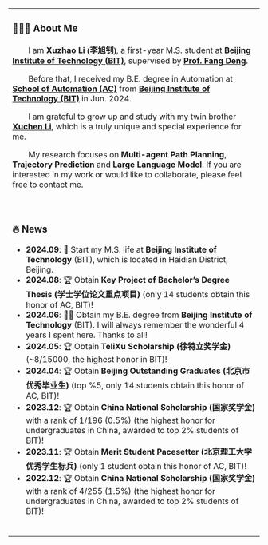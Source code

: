 <table>

<tr><td>

### 👨🏻‍💻 About Me
<p>
  &emsp;&emsp;I am <b>Xuzhao Li <font face="楷体">(李旭钊)</font></b>, a first-year M.S. student at <b><a href="https://english.bit.edu.cn/">Beijing Institute of Technology (BIT)</a></b>, supervised by <b><a href="https://ac.bit.edu.cn/szdw/jsml/mssbyznxtyjs1/8285660de0654bf69d52aa08987e752d.htm">Prof. Fang Deng</a></b>.
</p>
<p>
  &emsp;&emsp;Before that, I received my B.E. degree in Automation at <b><a href="https://ac.bit.edu.cn/">School of Automation (AC)</a></b> from <b><a href="https://english.bit.edu.cn/">Beijing Institute of Technology (BIT)</a></b> in Jun. 2024.
</p>
<p>
  &emsp;&emsp;I am grateful to grow up and study with my twin brother <b><a href="https://xuchen-li.github.io/">Xuchen Li</a></b>, which is a truly unique and special experience for me.
</p>
<p>
  &emsp;&emsp;My research focuses on <b>Multi-agent Path Planning</b>, <b>Trajectory Prediction</b> and <b>Large Language Model</b>. If you are interested in my work or would like to collaborate, please feel free to contact me.
</p>
<br>
</td></tr>

<tr><td>

### 🔥 News

- **2024.09**: 📣 Start my M.S. life at **Beijing Institute of Technology** (BIT), which is located in Haidian District, Beijing.
- **2024.08**: 🏆 Obtain **Key Project of Bachelor’s Degree Thesis (<font face="楷体">学士学位论文重点项目</font>)** (only 14 students obtain this honor of AC, BIT)!
- **2024.06**: 👨‍🎓 Obtain my B.E. degree from **Beijing Institute of Technology** (BIT). I will always remember the wonderful 4 years I spent here. Thanks to all!
- **2024.05**: 🏆 Obtain **TeliXu Scholarship (<font face="楷体">徐特立奖学金</font>)** (~8/15000, the highest honor in BIT)!
- **2024.04**: 🏆 Obtain **Beijing Outstanding Graduates (<font face="楷体">北京市优秀毕业生</font>)** (top %5, only 14 students obtain this honor of AC, BIT)!
- **2023.12**: 🏆 Obtain **China National Scholarship (<font face="楷体">国家奖学金</font>)** with a rank of 1/196 (0.5%) (the highest honor for undergraduates in China, awarded to top 2% students of BIT)!
- **2023.11**: 🏆 Obtain **Merit Student Pacesetter (<font face="楷体">北京理工大学优秀学生标兵</font>)** (only 1 student obtain this honor of AC, BIT)!
- **2022.12**: 🏆 Obtain **China National Scholarship (<font face="楷体">国家奖学金</font>)** with a rank of 4/255 (1.5%) (the highest honor for undergraduates in China, awarded to top 2% students of BIT)!

<br>
</td></tr>

</table>
